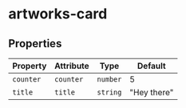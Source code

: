 # artworks-card

## Properties

| Property  | Attribute | Type     | Default     |
|-----------|-----------|----------|-------------|
| `counter` | `counter` | `number` | 5           |
| `title`   | `title`   | `string` | "Hey there" |
